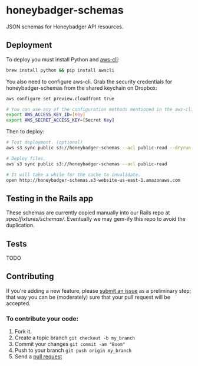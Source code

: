 # honeybadger-schemas

JSON schemas for Honeybadger API resources.

## Deployment

To deploy you must install Python and [aws-cli](https://github.com/aws/aws-cli):

```sh
brew install python && pip install awscli
```

You also need to configure aws-cli. Grab the security credentials for
honeybadger-schemas from the shared keychain on Dropbox:

```sh
aws configure set preview.cloudfront true

# You can use any of the configuration methods mentioned in the aws-cli README.
export AWS_ACCESS_KEY_ID=[Key]
export AWS_SECRET_ACCESS_KEY=[Secret Key]
```

Then to deploy:

```sh
# Test deployment. (optional)
aws s3 sync public s3://honeybadger-schemas --acl public-read --dryrun

# Deploy files.
aws s3 sync public s3://honeybadger-schemas --acl public-read

# It will take a while for the cache to invalidate.
open http://honeybadger-schemas.s3-website-us-east-1.amazonaws.com
```

## Testing in the Rails app

These schemas are currently copied manually into our Rails repo at
*spec/fixtures/schemas/*. Eventually we may gem-ify this repo to avoid the
duplication.

## Tests

TODO

## Contributing

If you're adding a new feature, please [submit an
issue](https://bitbucket.org/honeybadgerio/honeybadger-schemas/issues/new) as a
preliminary step; that way you can be (moderately) sure that your pull request
will be accepted.

### To contribute your code:

1. Fork it.
2. Create a topic branch `git checkout -b my_branch`
3. Commit your changes `git commit -am "Boom"`
3. Push to your branch `git push origin my_branch`
4. Send a [pull request](https://bitbucket.org/honeybadgerio/honeybadger-schemas/pull-requests/)
